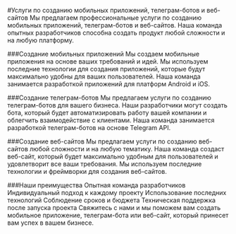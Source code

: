 #Услуги по созданию мобильных приложений, телеграм-ботов и веб-сайтов
Мы предлагаем профессиональные услуги по созданию мобильных приложений, телеграм-ботов и веб-сайтов. Наша команда опытных разработчиков способна создать продукт любой сложности и на любую платформу.

###Создание мобильных приложений
Мы создаем мобильные приложения на основе ваших требований и идей. Мы используем последние технологии для создания приложений, которые будут максимально удобны для ваших пользователей. Наша команда занимается разработкой приложений для платформ Android и iOS.

###Создание телеграм-ботов
Мы предлагаем услуги по созданию телеграм-ботов для вашего бизнеса. Наши разработчики могут создать бота, который будет автоматизировать работу вашей компании и облегчить взаимодействие с клиентами. Наша команда занимается разработкой телеграм-ботов на основе Telegram API.

###Создание веб-сайтов
Мы предлагаем услуги по созданию веб-сайтов любой сложности и на любую тематику. Наша команда создаст веб-сайт, который будет максимально удобным для пользователей и удовлетворит все ваши требования. Мы используем последние технологии и фреймворки для создания веб-сайтов.

###Наши преимущества
Опытная команда разработчиков
Индивидуальный подход к каждому проекту
Использование последних технологий
Соблюдение сроков и бюджета
Техническая поддержка после запуска проекта
Свяжитесь с нами и мы поможем вам создать мобильное приложение, телеграм-бота или веб-сайт, который принесет вам успех в вашем бизнесе.
